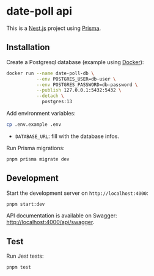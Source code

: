 # date-poll api

This is a [Nest.js](https://nestjs.com/) project using [Prisma](https://www.prisma.io/).

## Installation

Create a Postgresql database (example using [Docker](https://www.docker.com/)):

```sh
docker run --name date-poll-db \
           --env POSTGRES_USER=db-user \
           --env POSTGRES_PASSWORD=db-password \
           --publish 127.0.0.1:5432:5432 \
           --detach \
             postgres:13
```

Add environment variables:

```sh
cp .env.example .env
```

- `DATABASE_URL`: fill with the database infos.

Run Prisma migrations:

```sh
pnpm prisma migrate dev
```

## Development

Start the development server on `http://localhost:4000`:

```bash
pnpm start:dev
```

API documentation is available on Swagger: [http://localhost:4000/api/swagger](http://localhost:4000/api/swagger).

## Test

Run Jest tests:

```sh
pnpm test
```
